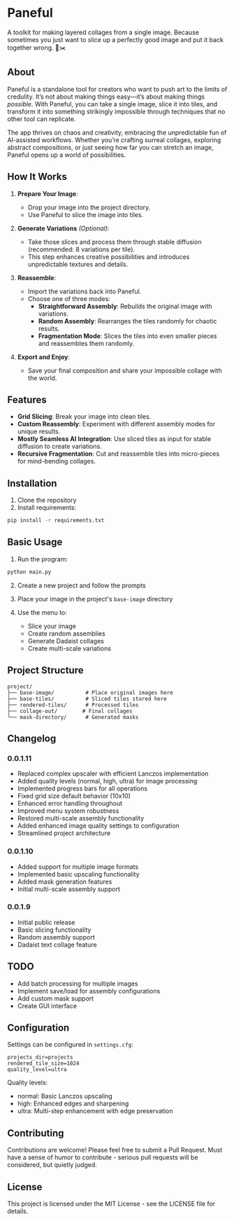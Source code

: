 
# Paneful

A toolkit for making layered collages from a single image. Because sometimes you just want to slice up a perfectly good image and put it back together wrong. 🎨✂️

## About

Paneful is a standalone tool for creators who want to push art to the limits of credulity. It’s not about making things easy—it’s about making things *possible.* With Paneful, you can take a single image, slice it into tiles, and transform it into something strikingly impossible through techniques that no other tool can replicate.  

The app thrives on chaos and creativity, embracing the unpredictable fun of AI-assisted workflows. Whether you’re crafting surreal collages, exploring abstract compositions, or just seeing how far you can stretch an image, Paneful opens up a world of possibilities.

## How It Works

1. **Prepare Your Image**:
   - Drop your image into the project directory.
   - Use Paneful to slice the image into tiles.

2. **Generate Variations** *(Optional)*:
   - Take those slices and process them through stable diffusion (recommended: 8 variations per tile).
   - This step enhances creative possibilities and introduces unpredictable textures and details.

3. **Reassemble**:
   - Import the variations back into Paneful.
   - Choose one of three modes:
     - **Straightforward Assembly**: Rebuilds the original image with variations.
     - **Random Assembly**: Rearranges the tiles randomly for chaotic results.
     - **Fragmentation Mode**: Slices the tiles into even smaller pieces and reassembles them randomly.

4. **Export and Enjoy**:
   - Save your final composition and share your impossible collage with the world.

## Features

- **Grid Slicing**: Break your image into clean tiles.
- **Custom Reassembly**: Experiment with different assembly modes for unique results.
- **Mostly Seamless AI Integration**: Use sliced tiles as input for stable diffusion to create variations.
- **Recursive Fragmentation**: Cut and reassemble tiles into micro-pieces for mind-bending collages.

## Installation

1. Clone the repository
2. Install requirements:
```bash
pip install -r requirements.txt
```

## Basic Usage

1. Run the program:
```bash
python main.py
```

2. Create a new project and follow the prompts

3. Place your image in the project's `base-image` directory

4. Use the menu to:
   - Slice your image
   - Create random assemblies
   - Generate Dadaist collages
   - Create multi-scale variations

## Project Structure

```
project/
├── base-image/          # Place original images here
├── base-tiles/          # Sliced tiles stored here
├── rendered-tiles/      # Processed tiles
├── collage-out/        # Final collages
└── mask-directory/      # Generated masks
```

## Changelog

### 0.0.1.11
- Replaced complex upscaler with efficient Lanczos implementation
- Added quality levels (normal, high, ultra) for image processing
- Implemented progress bars for all operations
- Fixed grid size default behavior (10x10)
- Enhanced error handling throughout
- Improved menu system robustness
- Restored multi-scale assembly functionality
- Added enhanced image quality settings to configuration
- Streamlined project architecture

### 0.0.1.10
- Added support for multiple image formats
- Implemented basic upscaling functionality
- Added mask generation features
- Initial multi-scale assembly support

### 0.0.1.9
- Initial public release
- Basic slicing functionality
- Random assembly support
- Dadaist text collage feature

## TODO
- Add batch processing for multiple images
- Implement save/load for assembly configurations
- Add custom mask support
- Create GUI interface

## Configuration

Settings can be configured in `settings.cfg`:
```
projects_dir=projects
rendered_tile_size=1024
quality_level=ultra
```

Quality levels:
- normal: Basic Lanczos upscaling
- high: Enhanced edges and sharpening
- ultra: Multi-step enhancement with edge preservation

## Contributing

Contributions are welcome! Please feel free to submit a Pull Request. Must have a sense of humor to contribute - serious pull requests will be considered, but quietly judged.

## License

This project is licensed under the MIT License - see the LICENSE file for details.
